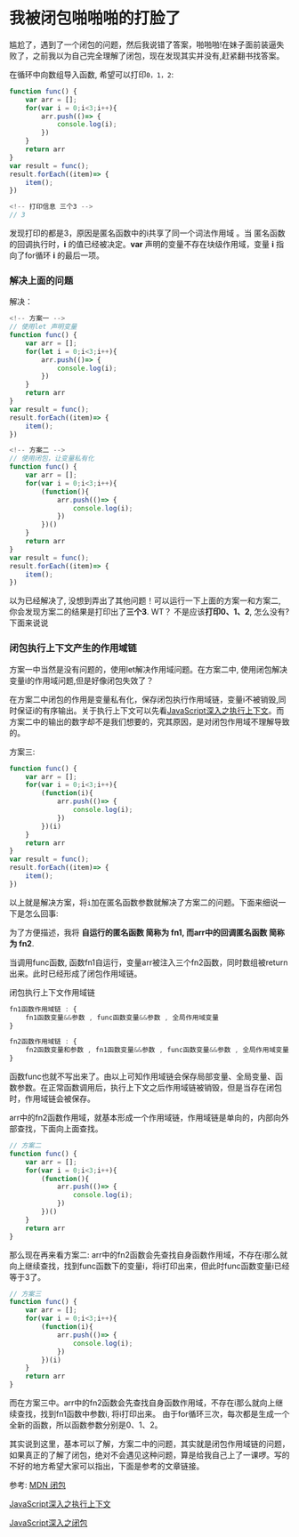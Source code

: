 # 我被闭包啪啪啪的打脸了

尴尬了，遇到了一个闭包的问题，然后我说错了答案，啪啪啪!在妹子面前装逼失败了，之前我以为自己完全理解了闭包，现在发现其实并没有,赶紧翻书找答案。

在循环中向数组导入函数, 希望可以打印```0，1，2```:
```javascript
function func() {
    var arr = [];
    for(var i = 0;i<3;i++){
        arr.push(()=> {
            console.log(i);
        })
    }
    return arr
}
var result = func();
result.forEach((item)=> {
    item();
})

<!-- 打印信息 三个3 -->
// 3
```
发现打印的都是3，原因是匿名函数中的i共享了同一个词法作用域 。当 匿名函数 的回调执行时，**i** 的值已经被决定。**var** 声明的变量不存在块级作用域，变量 **i** 指向了for循环 **i** 的最后一项。

### 解决上面的问题

解决：
```javascript
<!-- 方案一 -->
// 使用let 声明变量
function func() {
    var arr = [];
    for(let i = 0;i<3;i++){
        arr.push(()=> {
            console.log(i);
        })
    }
    return arr
}
var result = func();
result.forEach((item)=> {
    item();
})

<!-- 方案二 -->
// 使用闭包，让变量私有化
function func() {
    var arr = [];
    for(var i = 0;i<3;i++){
        (function(){
            arr.push(()=> {
                console.log(i);
            })
        })()
    }
    return arr
}
var result = func();
result.forEach((item)=> {
    item();
})
```

以为已经解决了, 没想到弄出了其他问题！可以运行一下上面的方案一和方案二, 你会发现方案二的结果是打印出了**三个3**. WT？ 不是应该**打印0、1、2**, 怎么没有? 下面来说说

### 闭包执行上下文产生的作用域链

方案一中当然是没有问题的，使用let解决作用域问题。在方案二中, 使用闭包解决变量i的作用域问题,但是好像闭包失效了？

在方案二中闭包的作用是变量私有化，保存闭包执行作用域链，变量i不被销毁,同时保证i的有序输出。关于执行上下文可以先看[JavaScript深入之执行上下文](https://github.com/mqyqingfeng/Blog/issues/8)。而方案二中的输出的数字却不是我们想要的，究其原因，是对闭包作用域不理解导致的。

方案三:
```javascript
function func() {
    var arr = [];
    for(var i = 0;i<3;i++){
        (function(i){
            arr.push(()=> {
                console.log(i);
            })
        })(i)
    }
    return arr
}
var result = func();
result.forEach((item)=> {
    item();
})
```
以上就是解决方案，将```i```加在匿名函数参数就解决了方案二的问题。下面来细说一下是怎么回事:

为了方便描述，我将 **自运行的匿名函数 简称为 fn1, 而arr中的回调匿名函数 简称为 fn2**.

当调用func函数, 函数fn1自运行，变量arr被注入三个fn2函数，同时数组被return出来。此时已经形成了闭包作用域链。

闭包执行上下文作用域链
```javascript
fn1函数作用域链 : {
    fn1函数变量&&参数 , func函数变量&&参数 , 全局作用域变量
}

fn2函数作用域链 : {
    fn2函数变量和参数 , fn1函数变量&&参数 , func函数变量&&参数 , 全局作用域变量
}
```
函数func也就不写出来了。由以上可知作用域链会保存局部变量、全局变量、函数参数。在正常函数调用后，执行上下文之后作用域链被销毁，但是当存在闭包时，作用域链会被保存。

arr中的fn2函数作用域，就基本形成一个作用域链，作用域链是单向的，内部向外部查找，下面向上面查找。

```javascript
// 方案二
function func() {
    var arr = [];
    for(var i = 0;i<3;i++){
        (function(){
            arr.push(()=> {
                console.log(i);
            })
        })()
    }
    return arr
}
```

那么现在再来看方案二: arr中的fn2函数会先查找自身函数作用域，不存在i那么就向上继续查找，找到func函数下的变量i，将i打印出来，但此时func函数变量i已经等于3了。

```javascript
// 方案三
function func() {
    var arr = [];
    for(var i = 0;i<3;i++){
        (function(i){
            arr.push(()=> {
                console.log(i);
            })
        })(i)
    }
    return arr
}
```
而在方案三中。arr中的fn2函数会先查找自身函数作用域，不存在i那么就向上继续查找，找到fn1函数中参数i, 将i打印出来。 由于for循环三次，每次都是生成一个全新的函数，所以函数参数分别是0、1、2。

其实说到这里，基本可以了解，方案二中的问题，其实就是闭包作用域链的问题，如果真正的了解了闭包，绝对不会遇见这种问题，算是给我自己上了一课啰。写的不好的地方希望大家可以指出，下面是参考的文章链接。

参考: 
[MDN 闭包](https://developer.mozilla.org/zh-CN/docs/Web/JavaScript/Closures)

[JavaScript深入之执行上下文](https://github.com/mqyqingfeng/Blog/issues/8)

[JavaScript深入之闭包](https://github.com/mqyqingfeng/Blog/issues/9)
